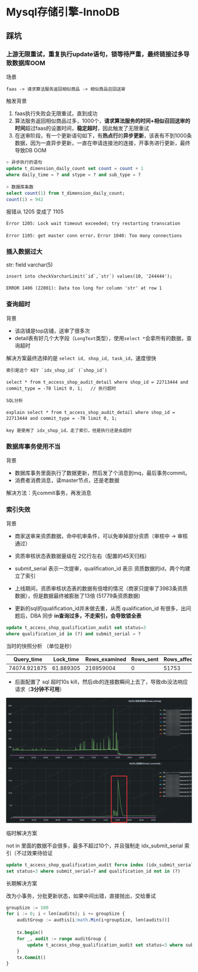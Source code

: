 # Mysql存储引擎-InnoDB

## 踩坑

### 上游无限重试，重复执行update语句，锁等待严重，最终链接过多导致数据库OOM

场景

```
faas -> 请求算法服务返回相似商品 -> 相似商品召回送审
```

触发背景

1. faas执行失败会无限重试，直到成功
2. 算法服务返回相似商品过多，1000个，<b>请求算法服务的时间+相似召回送审的时间</b>超过faas的设置时间，<b>稳定超时</b>，因此触发了无限重试
3. 在送审阶段，有一个更新语句如下，有<b>热点行</b>的<b>异步更新</b>，该表有不到1000条数据，因为一直异步更新，一直在申请连接池的连接，开事务进行更新，最终导致DB OOM

```sql
> 异步执行的语句
update t_dimension_daily_count set count = count + 1 
where daily_time = ? and stype = ? and sub_type = ?

> 数据库条数
select count(1) from t_dimension_daily_count;
count(1) = 942
```

报错从 1205 变成了 1105

```
Error 1205: Lock wait timeout exceeded; try restarting transcation

Error 1105: get master conn error，Error 1040: Too many connections
```

### 插入数据过大

str: field varchar(5)

```
insert into checkVarcharLimit(`id`,`str`) values(10, '244444');

ERROR 1406 (22001): Data too long for column 'str' at row 1
```

### 查询超时

背景

- 该店铺是top店铺，送审了很多次
- detail表有好几个大字段（`LongText`类型），使用`select *`会拿所有的数据，查询超时

解决方案最终选择的是 `select id, shop_id, task_id`，速度很快

```
索引是这个 KEY `idx_shop_id` (`shop_id`)

select * from t_access_shop_audit_detail where shop_id = 22713444 and commit_type = -70 limit 0, 1;   // 执行超时

SQL分析

explain select * from t_access_shop_audit_detail where shop_id = 22713444 and commit_type = -70 limit 0, 1;

key 是使用了 idx_shop_id，走了索引，但是执行还是会超时
```

### 数据库事务使用不当

背景

- 数据库事务里面执行了数据更新，然后发了个消息到mq，最后事务commit。
- 消费者消费消息，读master节点，还是老数据

解决方法：先commit事务，再发消息



### 索引失效

背景

- 商家送审来资质数据，命中机审条件，可以免审掉部分资质（审核中 -> 审核通过）
- 资质审核状态表数据量级在 2亿行左右（配置的45天归档）
- submit_serial 表示一次提审，qualification_id 表示 资质数据的id，两个均建立了索引

- 上线期间，资质审核状态表的数据有倍增的情况（商家只提审了3983条资质数据），但是数据最终被膨胀了13倍 (51779条资质数据)
- 更新的sql的qualification_id并未做去重，从而 qualification_id 有很多，出问题后，DBA 同步 <b>in查询过多，不走索引，会导致锁全表</b>


```sql
update t_access_shop_qualification_audit set status=3 
where qualification_id in (?) and submit_serial = ?
```

当时的快照分析 （单位是秒）

| Query_time | Lock_time | Rows_examined | Rows_sent | Rows_affected | Bytes_sent |
| ----  | ---- | ---- |  ----  | ---- | ---- |
| 74074.921875 | 61.889305 | 216959004 | 0 | 51753 | 67 | 

- 后面配置了 sql 超时10s kill，然后db的连接数瞬间上去了，导致db没法响应请求（<b>3分钟不可用</b>）

![db不可用](./db_not_avaliable_1.png)

临时解决方案

not in 里面的数据不会很多，最多不超过10个，并且强制走 idx_submit_serial 索引（不过效果待验证

```sql
update t_access_shop_qualification_audit force index (idx_submit_serial) 
set status=3 where submit_serial=? and qualification_id not in (?)
```

长期解决方案

改为小事务，分批更新状态，如果中间出错，直接抛出，交给重试

```sql 
groupSize := 100
for i := 0; i < len(audits); i += groupSize {
    auditGroup := audtis[i:math.Min(i+groupSize, len(audits))]

    tx.begin()
    for _, audit := range auditGroup {
        update t_access_shop_qualification_audit set status=3 where submit_serial=audit.SubmitSerial and qualification_id=audit.QualificationId
    }
    tx.Commit()
}
```